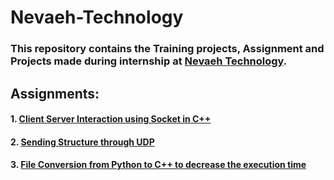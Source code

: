 # Nevaeh-Technology

###    This repository contains the Training projects, Assignment and Projects made during internship at [Nevaeh Technology](http://nevaehtech.com/).


## Assignments:

#### 1. [Client Server Interaction using Socket in C++](https://github.com/charlie219/Nevaeh-Technology/tree/main/Client-Server-Communication)
#### 2. [Sending Structure through UDP](https://github.com/charlie219/Nevaeh-Technology/tree/main/Send_Structure_Through_UDP)
#### 3. [File Conversion from Python to C++ to decrease the execution time](https://github.com/charlie219/Nevaeh-Technology/tree/main/File_Conversion)
